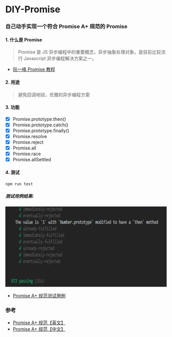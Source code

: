 # DIY-Promise

### 自己动手实现一个符合 Promise A+ 规范的 Promise

#### 1. 什么是 Promise

> Promise 是 JS 异步编程中的重要概念，异步抽象处理对象，是目前比较流行 Javascript 异步编程解决方案之一。

- [阮一峰 Promise 教程](http://es6.ruanyifeng.com/#docs/promise)

#### 2. 用途

> 避免回调地狱，优雅的异步编程方案

#### 3. 功能

- [x] Promise.prototype.then()
- [x] Promise.prototype.catch()
- [x] Promise.prototype.finally()
- [x] Promise.resolve
- [x] Promise.reject
- [x] Promise.all
- [x] Promise.race
- [x] Promise.allSettled

#### 4. 测试

```
npm run test
```

##### 测试用例结果:

<img src="./images/pass-test.png" height="250" />

- [Promise A+ 规范测试用例](https://github.com/promises-aplus/promises-tests)

### 参考

- [Promise A+ 规范【英文】](https://promisesaplus.com/)
- [Promise A+ 规范【中文】](https://malcolmyu.github.io/2015/06/12/Promises-A-Plus/)
